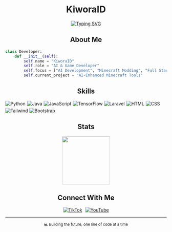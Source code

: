 <h1 align="center">KiworaID</h1>

<p align="center">
  <a href="https://git.io/typing-svg">
    <img src="https://readme-typing-svg.herokuapp.com?font=Fira+Code&size=22&duration=3000&pause=1000&color=54F702&center=true&vCenter=true&width=440&lines=AI+Developer;Minecraft+Modder;Full+Stack+Engineer" alt="Typing SVG" />
  </a>
</p>

<h2 align="center">About Me</h2>

```python
class Developer:
    def __init__(self):
        self.name = "KiworaID"
        self.role = "AI & Game Developer"
        self.focus = ["AI Development", "Minecraft Modding", "Full Stack"]
        self.current_project = "AI-Enhanced Minecraft Tools"
```

<h2 align="center">Skills</h2>

<p style="display: flex; flex-wrap: wrap; gap: 5px;">
  <img alt="Python" src="https://img.shields.io/badge/Python-3776AB?style=flat&logo=python&logoColor=white" />
  <img alt="Java" src="https://img.shields.io/badge/Java-ED8B00?style=flat&logo=openjdk&logoColor=white" />
  <img alt="JavaScript" src="https://img.shields.io/badge/JavaScript-F7DF1E?style=flat&logo=javascript&logoColor=black" />
  <img alt="TensorFlow" src="https://img.shields.io/badge/TensorFlow-FF6F00?style=flat&logo=tensorflow&logoColor=white" />
  <img alt="Laravel" src="https://img.shields.io/badge/Laravel-FF2D20?style=flat&logo=laravel&logoColor=white" />
  <img alt="HTML" src="https://img.shields.io/badge/HTML-239120?style=flat&logo=html5&logoColor=white" />
  <img alt="CSS" src="https://img.shields.io/badge/CSS-239120?style=flat&logo=css3&logoColor=white" />
  <img alt="Tailwind" src="https://img.shields.io/badge/Tailwind_CSS-38B2AC?style=flat&logo=tailwind-css&logoColor=white" />
  <img alt="Bootstrap" src="https://img.shields.io/badge/Bootstrap-563D7C?style=flat&logo=bootstrap&logoColor=white" />
</p>

<h2 align="center">Stats</h2>

<p align="center">
  <img height="150em" src="https://github-readme-stats.vercel.app/api?username=KiworaID&show_icons=true&theme=dark&hide_border=true&bg_color=0D1117&title_color=54F702&icon_color=54F702"/>
</p>

<h2 align="center">Connect With Me</h2>

<p style="display: flex; justify-content: center; gap: 10px;">
  <a href="https://www.tiktok.com/@kiworaid">
    <img alt="TikTok" src="https://img.shields.io/badge/TikTok-000000?style=for-the-badge&logo=tiktok&logoColor=white" />
  </a>
  <a href="https://www.youtube.com/@kiworaid">
    <img alt="YouTube" src="https://img.shields.io/badge/YouTube-FF0000?style=for-the-badge&logo=youtube&logoColor=white" />
  </a>
</p>

---
<p align="center">
  <sub>💻 Building the future, one line of code at a time</sub>
</p>
